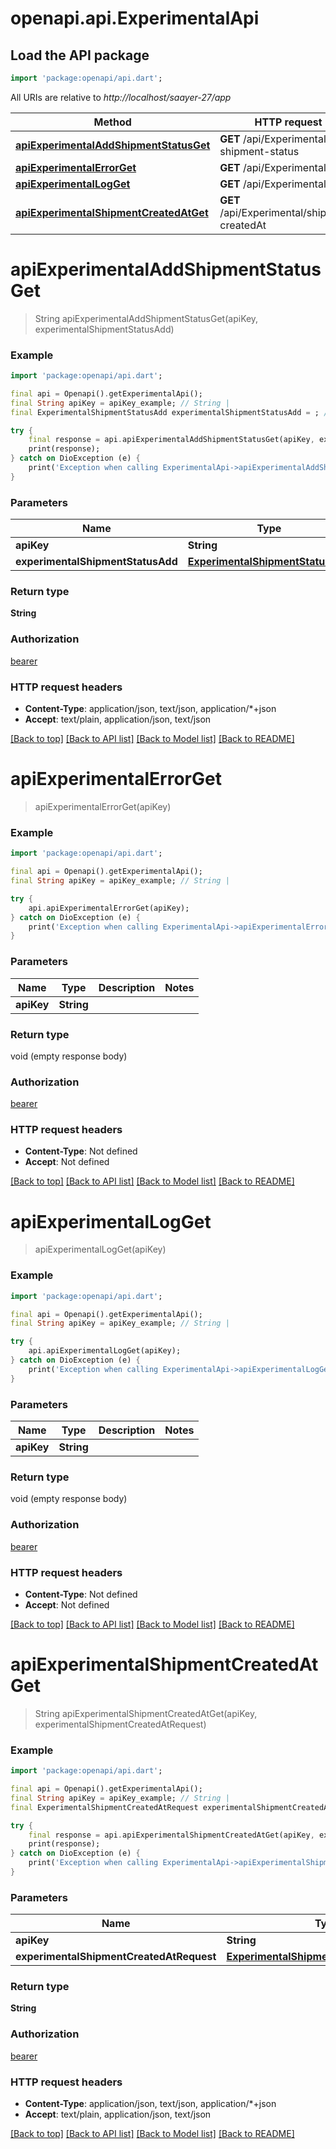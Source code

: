 # openapi.api.ExperimentalApi

## Load the API package
```dart
import 'package:openapi/api.dart';
```

All URIs are relative to *http://localhost/saayer-27/app*

Method | HTTP request | Description
------------- | ------------- | -------------
[**apiExperimentalAddShipmentStatusGet**](ExperimentalApi.md#apiexperimentaladdshipmentstatusget) | **GET** /api/Experimental/add-shipment-status | 
[**apiExperimentalErrorGet**](ExperimentalApi.md#apiexperimentalerrorget) | **GET** /api/Experimental/error | 
[**apiExperimentalLogGet**](ExperimentalApi.md#apiexperimentallogget) | **GET** /api/Experimental/log | 
[**apiExperimentalShipmentCreatedAtGet**](ExperimentalApi.md#apiexperimentalshipmentcreatedatget) | **GET** /api/Experimental/shipment-createdAt | 


# **apiExperimentalAddShipmentStatusGet**
> String apiExperimentalAddShipmentStatusGet(apiKey, experimentalShipmentStatusAdd)



### Example
```dart
import 'package:openapi/api.dart';

final api = Openapi().getExperimentalApi();
final String apiKey = apiKey_example; // String | 
final ExperimentalShipmentStatusAdd experimentalShipmentStatusAdd = ; // ExperimentalShipmentStatusAdd | 

try {
    final response = api.apiExperimentalAddShipmentStatusGet(apiKey, experimentalShipmentStatusAdd);
    print(response);
} catch on DioException (e) {
    print('Exception when calling ExperimentalApi->apiExperimentalAddShipmentStatusGet: $e\n');
}
```

### Parameters

Name | Type | Description  | Notes
------------- | ------------- | ------------- | -------------
 **apiKey** | **String**|  | 
 **experimentalShipmentStatusAdd** | [**ExperimentalShipmentStatusAdd**](ExperimentalShipmentStatusAdd.md)|  | [optional] 

### Return type

**String**

### Authorization

[bearer](../README.md#bearer)

### HTTP request headers

 - **Content-Type**: application/json, text/json, application/*+json
 - **Accept**: text/plain, application/json, text/json

[[Back to top]](#) [[Back to API list]](../README.md#documentation-for-api-endpoints) [[Back to Model list]](../README.md#documentation-for-models) [[Back to README]](../README.md)

# **apiExperimentalErrorGet**
> apiExperimentalErrorGet(apiKey)



### Example
```dart
import 'package:openapi/api.dart';

final api = Openapi().getExperimentalApi();
final String apiKey = apiKey_example; // String | 

try {
    api.apiExperimentalErrorGet(apiKey);
} catch on DioException (e) {
    print('Exception when calling ExperimentalApi->apiExperimentalErrorGet: $e\n');
}
```

### Parameters

Name | Type | Description  | Notes
------------- | ------------- | ------------- | -------------
 **apiKey** | **String**|  | 

### Return type

void (empty response body)

### Authorization

[bearer](../README.md#bearer)

### HTTP request headers

 - **Content-Type**: Not defined
 - **Accept**: Not defined

[[Back to top]](#) [[Back to API list]](../README.md#documentation-for-api-endpoints) [[Back to Model list]](../README.md#documentation-for-models) [[Back to README]](../README.md)

# **apiExperimentalLogGet**
> apiExperimentalLogGet(apiKey)



### Example
```dart
import 'package:openapi/api.dart';

final api = Openapi().getExperimentalApi();
final String apiKey = apiKey_example; // String | 

try {
    api.apiExperimentalLogGet(apiKey);
} catch on DioException (e) {
    print('Exception when calling ExperimentalApi->apiExperimentalLogGet: $e\n');
}
```

### Parameters

Name | Type | Description  | Notes
------------- | ------------- | ------------- | -------------
 **apiKey** | **String**|  | 

### Return type

void (empty response body)

### Authorization

[bearer](../README.md#bearer)

### HTTP request headers

 - **Content-Type**: Not defined
 - **Accept**: Not defined

[[Back to top]](#) [[Back to API list]](../README.md#documentation-for-api-endpoints) [[Back to Model list]](../README.md#documentation-for-models) [[Back to README]](../README.md)

# **apiExperimentalShipmentCreatedAtGet**
> String apiExperimentalShipmentCreatedAtGet(apiKey, experimentalShipmentCreatedAtRequest)



### Example
```dart
import 'package:openapi/api.dart';

final api = Openapi().getExperimentalApi();
final String apiKey = apiKey_example; // String | 
final ExperimentalShipmentCreatedAtRequest experimentalShipmentCreatedAtRequest = ; // ExperimentalShipmentCreatedAtRequest | 

try {
    final response = api.apiExperimentalShipmentCreatedAtGet(apiKey, experimentalShipmentCreatedAtRequest);
    print(response);
} catch on DioException (e) {
    print('Exception when calling ExperimentalApi->apiExperimentalShipmentCreatedAtGet: $e\n');
}
```

### Parameters

Name | Type | Description  | Notes
------------- | ------------- | ------------- | -------------
 **apiKey** | **String**|  | 
 **experimentalShipmentCreatedAtRequest** | [**ExperimentalShipmentCreatedAtRequest**](ExperimentalShipmentCreatedAtRequest.md)|  | [optional] 

### Return type

**String**

### Authorization

[bearer](../README.md#bearer)

### HTTP request headers

 - **Content-Type**: application/json, text/json, application/*+json
 - **Accept**: text/plain, application/json, text/json

[[Back to top]](#) [[Back to API list]](../README.md#documentation-for-api-endpoints) [[Back to Model list]](../README.md#documentation-for-models) [[Back to README]](../README.md)

